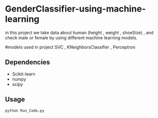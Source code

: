 # GenderClassifier-using-machine-learning

in this project we take data about human (height , weight , shoeSize) , and check male or female by using different machine learning models.

#models used in project
SVC , KNeighborsClassifier , Perceptron

## Dependencies 

* Scikit-learn
* numpy
* scipy

## Usage

```
python Run_Code.py
```
